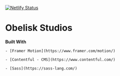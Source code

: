 [![Netlify Status](https://api.netlify.com/api/v1/badges/11141ca1-b193-498b-a689-f68de48f4597/deploy-status)](https://app.netlify.com/sites/obelisk-studios-demo/deploys)

<h1>Obelisk Studios</h1>

 **Built With**

    - [Framer Motion](https://www.framer.com/motion/)

    - [Contentful - CMS](https://www.contentful.com/)

    - [Sass](https://sass-lang.com/)


